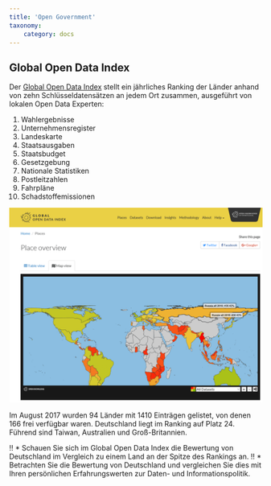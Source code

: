 ```yaml
---
title: 'Open Government'
taxonomy:
    category: docs
---
```



## Global Open Data Index

Der [Global Open Data Index](https://index.okfn.org/) stellt ein jährliches Ranking der Länder anhand von zehn Schlüsseldatensätzen an jedem Ort zusammen, ausgeführt von lokalen Open Data Experten:

1. Wahlergebnisse
1. Unternehmensregister
1. Landeskarte
1. Staatsausgaben
1. Staatsbudget
1. Gesetzgebung
1. Nationale Statistiken
1. Postleitzahlen
1. Fahrpläne
1. Schadstoffemissionen

[![Global Open Data Index](opendataindex.png?classes=caption "Global Open Data Index")](https://index.okfn.org/place/#map)

Im August 2017 wurden 94 Länder mit 1410 Einträgen gelistet, von denen 166 frei verfügbar waren. Deutschland liegt im Ranking auf Platz 24. Führend sind Taiwan, Australien und Groß-Britannien.

!! * Schauen Sie sich im Global Open Data Index die Bewertung von Deutschland im Vergleich zu einem Land an der Spitze des Rankings an.
!! * Betrachten Sie die Bewertung von Deutschland und vergleichen Sie dies mit Ihren persönlichen Erfahrungswerten zur Daten- und Informationspolitik.


